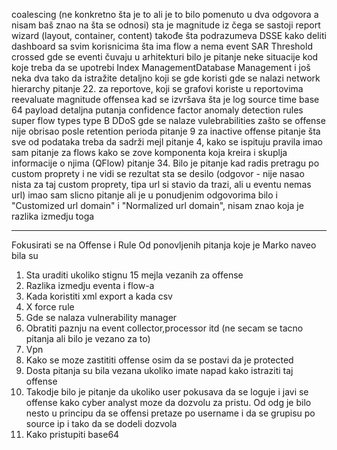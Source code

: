 coalescing (ne konkretno šta je to ali je to bilo pomenuto u dva odgovora a nisam baš znao na šta se odnosi)
sta je magnitude
iz čega se sastoji report wizard (layout, container, content)
takođe šta podrazumeva DSSE
kako deliti dashboard sa svim korisnicima
šta ima flow a nema event
SAR Threshold crossed
gde se eventi čuvaju u arhitekturi
bilo je pitanje neke situacije kod koje treba da se upotrebi Index ManagementDatabase Management i još neka dva tako da istražite detaljno koji se gde koristi
gde se nalazi network hierarchy
pitanje 22. za reportove, koji se grafovi koriste u reportovima
reevaluate magnitude offensea kad se izvršava
šta je log source time
base 64 payload detaljna putanja
confidence factor
anomaly detection rules
super flow types type B DDoS
gde se nalaze vulebrabilities
zašto se offense nije obrisao posle retention perioda
pitanje 9 za inactive offense
pitanje šta sve od podataka treba da sadrži mejl
pitanje 4, kako se ispituju pravila
imao sam pitanje za flows kako se zove komponenta koja kreira i skuplja informacije o njima (QFlow)
pitanje 34. Bilo je pitanje kad radis pretragu po custom proprety i ne vidi se rezultat sta se desilo (odgovor - nije nasao nista za taj custom proprety, tipa url si stavio da trazi, ali u eventu nemas url)
imao sam slicno pitanje ali je u ponudjenim odgovorima bilo i "Customized url domain" i "Normalized url domain", nisam znao koja je razlika izmedju toga
___

Fokusirati se na Offense i Rule
Od ponovljenih pitanja koje je Marko naveo bila su

1. Sta uraditi ukoliko stignu 15 mejla vezanih za offense
2. Razlika izmedju eventa i flow-a
3. Kada koristiti xml export a kada csv
4. X force rule
5. Gde se nalaza vulnerability manager
6. Obratiti paznju na event collector,processor itd (ne secam se tacno pitanja ali bilo je vezano za to)
7. Vpn
8. Kako se moze zastititi offense osim da se postavi da je protected
9. Dosta pitanja su bila vezana ukoliko imate napad kako istraziti taj offense
10. Takodje bilo je pitanje da ukoliko user pokusava da se loguje i javi se offense kako cyber analyst moze da dozvolu za pristu. Od odg je bilo nesto u principu da se offensi pretaze po username i da se grupisu po source ip i tako da se dodeli dozvola
11. Kako pristupiti base64
